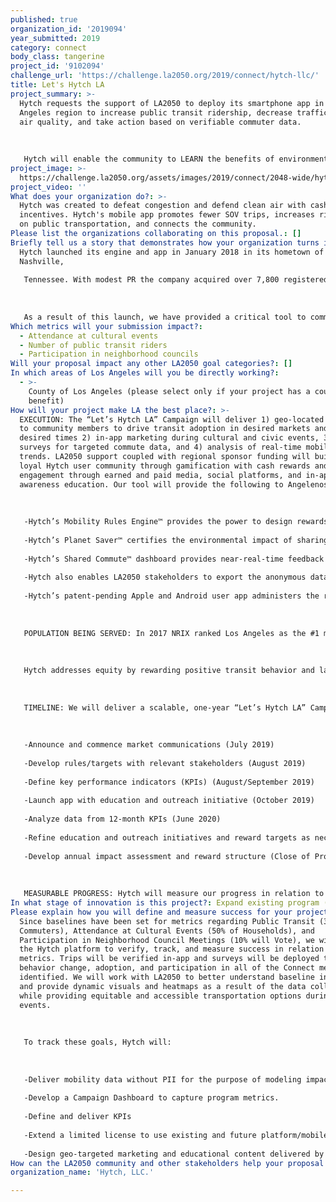```yaml
---
published: true
organization_id: '2019094'
year_submitted: 2019
category: connect
body_class: tangerine
project_id: '9102094'
challenge_url: 'https://challenge.la2050.org/2019/connect/hytch-llc/'
title: Let's Hytch LA
project_summary: >-
  Hytch requests the support of LA2050 to deploy its smartphone app in the Los
  Angeles region to increase public transit ridership, decrease traffic, improve
  air quality, and take action based on verifiable commuter data. 
   
   
   
   Hytch will enable the community to LEARN the benefits of environmental responsibility, CREATE a healthier region, PLAY in less trafficked, cleaner public spaces, CONNECT with fellow users to create carbon-neutral rides, and LIVE in a more connected, sustainable environment.
project_image: >-
  https://challenge.la2050.org/assets/images/2019/connect/2048-wide/hytch-llc.jpg
project_video: ''
What does your organization do?: >-
  Hytch was created to defeat congestion and defend clean air with cash
  incentives. Hytch's mobile app promotes fewer SOV trips, increases ridership
  on public transportation, and connects the community.
Please list the organizations collaborating on this proposal.: []
Briefly tell us a story that demonstrates how your organization turns inspiration into impact.: >-
  Hytch launched its engine and app in January 2018 in its hometown of
  Nashville,
   
   Tennessee. With modest PR the company acquired over 7,800 registered users, who shared over 4.5 million miles and distributed over $200k in cash rewards to 5,200 users, while eliminating over 2,500 metric tons of carbon. Hytch, because of its innovative solution in “Music City," was the first for-profit recipient of a federal Congestion Mitigation and Air Quality Improvement (CMAQ) program grant in Tennessee. Hytch learned many things through its comprehensive pilot and in the process won Nashville Area Metropolitan Planning Organization’s Innovation Award, Nashville Technology Council, 2018 Emerging Company of the Year Award, Governor’s Environmental Stewardship Award, and the Tennessee Sustainable Transportation Award. In Nashville Hytch was sponsored by Nissan, Sprint, Onin Staffing, Reliant Bank, the Nashville Predators, Lipscomb University, and the City of Brentwood, among others.
   
    
   
   As a result of this launch, we have provided a critical tool to community members and allowed public and private entities to take part in solving congestion, improving air quality, and making investments that go back to the community. Some users have indicated that the resources provided to them are equivalent to saving $0.20 on a gallon of gas, or providing them with additional resources to save money on phone bills, transit passes, etc.
Which metrics will your submission impact?:
  - Attendance at cultural events
  - Number of public transit riders
  - Participation in neighborhood councils
Will your proposal impact any other LA2050 goal categories?: []
In which areas of Los Angeles will you be directly working?:
  - >-
    County of Los Angeles (please select only if your project has a countywide
    benefit)
How will your project make LA the best place?: >-
  EXECUTION: The “Let’s Hytch LA” Campaign will deliver 1) geo-located rewards
  to community members to drive transit adoption in desired markets and during
  desired times 2) in-app marketing during cultural and civic events, 3) in-app
  surveys for targeted commute data, and 4) analysis of real-time mobility
  trends. LA2050 support coupled with regional sponsor funding will build a
  loyal Hytch user community through gamification with cash rewards and user
  engagement through earned and paid media, social platforms, and in-app
  awareness education. Our tool will provide the following to Angelenos:
   
    
   
   -Hytch’s Mobility Rules Engine™ provides the power to design rewards to drive specific mobility behavior change that have the most impact on congestion in LA County.
   
   -Hytch’s Planet Saver™ certifies the environmental impact of sharing rides.
   
   -Hytch’s Shared Commute™ dashboard provides near-real-time feedback on rules.
   
   -Hytch also enables LA2050 stakeholders to export the anonymous data for modeling purposes to see micro/macro level impacts throughout the region.
   
   -Hytch’s patent-pending Apple and Android user app administers the rewards and certifies number of occupants, origination, mode of travel, distance, time, route, destination and environmental impact.
   
    
   
   POPULATION BEING SERVED: In 2017 NRIX ranked Los Angeles as the #1 most congested US city, and #1 in peak hours lost in congestion, which costs the City of LA $19.2 billion. Hytch’s target population is the 72% of LA County residents opting for the SOV in their daily commute, which is both the root cause of the problem and the single-largest source of unused capacity (empty seats). Hytch offers the 72% SOV users incentives to improve air quality, connect with civic opportunities, and be rewarded for carbon neutral rides.
   
   
   
   Hytch addresses equity by rewarding positive transit behavior and layering cash rewards to all who use mass transit and rideshare.
   
    
   
   TIMELINE: We will deliver a scalable, one-year “Let’s Hytch LA” Campaign to engage commuters and community members according to the following timeline:
   
    
   
   -Announce and commence market communications (July 2019)
   
   -Develop rules/targets with relevant stakeholders (August 2019)
   
   -Define key performance indicators (KPIs) (August/September 2019)
   
   -Launch app with education and outreach initiative (October 2019)
   
   -Analyze data from 12-month KPIs (June 2020)
   
   -Refine education and outreach initiatives and reward targets as necessary (Ongoing)
   
   -Develop annual impact assessment and reward structure (Close of Project)
   
    
   
   MEASURABLE PROGRESS: Hytch will measure our progress in relation to the goals identified by LA2050 for the three Connect metrics: 1) Is Public Transit ridership measurable and increasing? 2) Are Hytch rides ending at public events, which now have higher attendance rates? 3) Are Hytch rides ending at neighborhood council meetings, creating an increase in participation?
In what stage of innovation is this project?: Expand existing program (expanding and continuing ongoing successful projects)
Please explain how you will define and measure success for your project.: >-
  Since baselines have been set for metrics regarding Public Transit (35% of
  Commuters), Attendance at Cultural Events (50% of Households), and
  Participation in Neighborhood Council Meetings (10% will Vote), we will use
  the Hytch platform to verify, track, and measure success in relation to those
  metrics. Trips will be verified in-app and surveys will be deployed to measure
  behavior change, adoption, and participation in all of the Connect metrics
  identified. We will work with LA2050 to better understand baseline information
  and provide dynamic visuals and heatmaps as a result of the data collected,
  while providing equitable and accessible transportation options during civic
  events.
   
   
   
   To track these goals, Hytch will:
   
   
   
   -Deliver mobility data without PII for the purpose of modeling impacts of each rule - i.e., sets of specific rewards - funded by the Campaign.
   
   -Develop a Campaign Dashboard to capture program metrics.
   
   -Define and deliver KPIs 
   
   -Extend a limited license to use existing and future platform/mobile application capabilities as the platform evolves over time.
   
   -Design geo-targeted marketing and educational content delivered by the platform helping ensure each Campaign participant is exposed on a regular basis to the appropriate alternative transit options.
How can the LA2050 community and other stakeholders help your proposal succeed?: []
organization_name: 'Hytch, LLC.'

---
```

